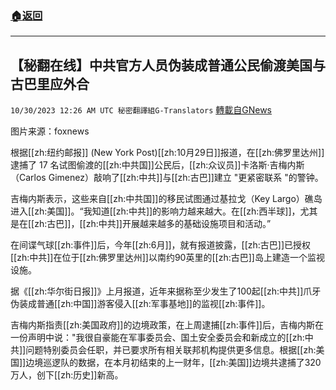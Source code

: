 ###  [:house:返回](README.md)
---


## 【秘翻在线】中共官方人员伪装成普通公民偷渡美国与古巴里应外合
`10/30/2023 12:26 AM UTC 秘密翻譯組G-Translators` [轉載自GNews](https://gnews.org/articles/1896897)

图片来源：foxnews
         
根据[[zh:纽约邮报]] (New York Post)[[zh:10月29日]]报道，在[[zh:佛罗里达州]]逮捕了 17 名试图偷渡的[[zh:中共国]]公民后，[[zh:众议员]]卡洛斯·吉梅内斯（Carlos Gimenez）敲响了[[zh:中共]]与[[zh:古巴]]建立 "更紧密联系 "的警钟。

吉梅内斯表示，这些来自[[zh:中共国]]的移民试图通过基拉戈（Key Largo）礁岛进入[[zh:美国]]。“我知道[[zh:中共]]的影响力越来越大。在[[zh:西半球]]，尤其是在[[zh:古巴]]，[[zh:中共]]开展越来越多的基础设施项目和活动。”

在间谍气球[[zh:事件]]后，今年[[zh:6月]]，就有报道披露，[[zh:古巴]]已授权[[zh:中共]]在位于[[zh:佛罗里达州]]以南约90英里的[[zh:古巴]]岛上建造一个监视设施。

据《[[zh:华尔街日报]]》上月报道，近年来据称至少发生了100起[[zh:中共]]爪牙伪装成普通[[zh:中国]]游客侵入[[zh:军事基地]]的监视[[zh:事件]]。

吉梅内斯指责[[zh:美国政府]]的边境政策，在上周逮捕[[zh:事件]]后，吉梅内斯在一份声明中说："我很自豪能在军事委员会、国土安全委员会和新成立的[[zh:中共]]问题特别委员会任职，并已要求所有相关联邦机构提供更多信息。根据[[zh:美国]]边境巡逻队的数据，在本月初结束的上一财年，[[zh:美国]]边境共逮捕了320万人，创下[[zh:历史]]新高。
